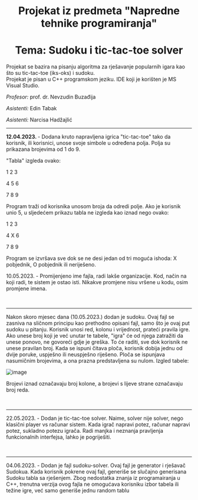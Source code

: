 <h1 align = "center"> Projekat iz predmeta "Napredne tehnike programiranja"</h1>
<h1 align = "center"> Tema: Sudoku i tic-tac-toe solver</h1>

<p>Projekat se bazira na pisanju algoritma za rješavanje popularnih igara kao što su tic-tac-toe (iks-oks) i sudoku. <br>
Projekat je pisan u C++ programskom jeziku. IDE koji je korišten je MS Visual Studio. </p>

<p><i>Profesor: </i> prof. dr. Nevzudin Buzađija</p>

<p><i>Asistenti: </i> Edin Tabak</p>

<i>Asistenti: </i> Narcisa Hadžajlić</p>
<hr>

<b>12.04.2023. </b> - Dodana kruto napravljena igrica "tic-tac-toe" tako da korisnik, ili korisnici, unose svoje simbole u određena polja. Polja su prikazana brojevima od 1 do 9.
<br>

"Tabla" izgleda ovako: 

1 2 3 

4 5 6

7 8 9

Program traži od korisnika unosom broja da odredi polje. Ako je korisnik unio 5, u sljedećem prikazu tabla ne izgleda kao iznad nego ovako: 

1 2 3

4 X 6

7 8 9

Program se izvršava sve dok se ne desi jedan od tri moguća ishoda: X pobjednik, O pobjednik ili neriješeno. 

10.05.2023. - Promijenjeno ime fajla, radi lakše organizacije. Kod, način na koji radi, te sistem je ostao isti. Nikakve promjene nisu vršene u kodu, osim promjene imena.

<br>
<hr>
Nakon skoro mjesec dana (10.05.2023.) dodan je sudoku. Ovaj fajl se zasniva na sličnom principu kao prethodno opisani fajl, samo što je ovaj put sudoku u pitanju. Korisnik unosi red, kolonu i vrijednost, prateći pravila igre. Ako unese broj koji je već unutar te tabele, "igra" će od njega zatražiti da unese ponovo, ne govoreći gdje je greška. To će raditi, sve dok korisnik ne unese pravilan broj. Kada se ispuni čitava ploča, korisnik dobija jednu od dvije poruke, uspješno ili neuspješno riješeno. Ploča se ispunjava nasumičnim brojevima, a ona prazna predstavljena su nulom. 
Izgled tabele:

![image](https://github.com/farisibrisevic/sudoku-i-tic-tac-toe-solver/assets/115661874/8534a407-5a25-45c0-a8c5-d9360e1806e2)


Brojevi iznad označavaju broj kolone, a brojevi s lijeve strane označavaju broj reda. 

<br>
<hr>

22.05.2023. - Dodan je tic-tac-toe solver. Naime, solver nije solver, nego klasični player vs računar sistem. Kada igrač napravi potez, računar napravi potez, sukladno potezu igrača. Radi manjka i neznanja pravljenja funkcionalnih interfejsa, lahko je pogriješiti. 

<br>
<hr>
04.06.2023. - Dodan je fajl sudoku-solver. Ovaj fajl je generator i rješavač Sudokua. Kada korisnik pokrene ovaj fajl, generiše se slučajno generisana Sudoku tabla sa rješenjem. Zbog nedostatka znanja iz programairanja u C++, trenutna verzija ovog fajla ne omogućava korisniku izbor tabela ili težine igre, već samo generiše jednu random tablu
